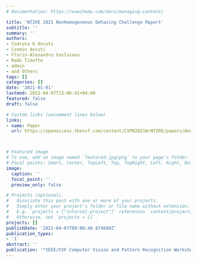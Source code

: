 ```yaml
---
# Documentation: https://wowchemy.com/docs/managing-content/

title: 'NTIRE 2021 NonHomogeneous Dehazing Challenge Report'
subtitle: ''
summary: ''
authors:
- Codruta O Ancuti
- Cosmin Ancuti
- Florin-Alexandru Vasluianu
- Radu Timofte
- admin
- and Others
tags: []
categories: []
date: '2021-01-01'
lastmod: 2022-04-07T13:06:41+04:00
featured: false
draft: false

# Custom links (uncomment lines below)
links:
- name: Paper
  url: https://openaccess.thecvf.com/content/CVPR2021W/NTIRE/papers/Ancuti_NTIRE_2021_NonHomogeneous_Dehazing_Challenge_Report_CVPRW_2021_paper.pdf



# Featured image
# To use, add an image named `featured.jpg/png` to your page's folder.
# Focal points: Smart, Center, TopLeft, Top, TopRight, Left, Right, BottomLeft, Bottom, BottomRight.
image:
  caption: ''
  focal_point: ''
  preview_only: false

# Projects (optional).
#   Associate this post with one or more of your projects.
#   Simply enter your project's folder or file name without extension.
#   E.g. `projects = ["internal-project"]` references `content/project/deep-learning/index.md`.
#   Otherwise, set `projects = []`.
projects: []
publishDate: '2022-04-07T09:06:40.874680Z'
publication_types:
- '1'
abstract: ''
publication: '*IEEE/CVF Computer Vision and Pattern Recognition Workshops (CVPRw)*'
---
```

